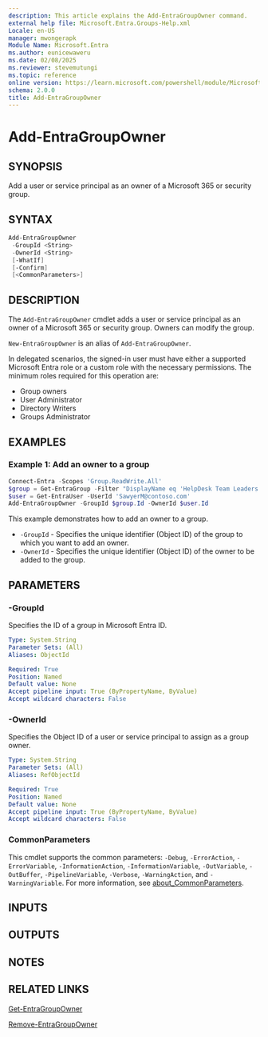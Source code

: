 ```yaml
---
description: This article explains the Add-EntraGroupOwner command.
external help file: Microsoft.Entra.Groups-Help.xml
Locale: en-US
manager: mwongerapk
Module Name: Microsoft.Entra
ms.author: eunicewaweru
ms.date: 02/08/2025
ms.reviewer: stevemutungi
ms.topic: reference
online version: https://learn.microsoft.com/powershell/module/Microsoft.Entra/Add-EntraGroupOwner
schema: 2.0.0
title: Add-EntraGroupOwner
---
```


# Add-EntraGroupOwner

## SYNOPSIS

Add a user or service principal as an owner of a Microsoft 365 or security group.

## SYNTAX

```powershell
Add-EntraGroupOwner
 -GroupId <String>
 -OwnerId <String>
 [-WhatIf]
 [-Confirm]
 [<CommonParameters>]
```

## DESCRIPTION

The `Add-EntraGroupOwner` cmdlet adds a user or service principal as an owner of a Microsoft 365 or security group. Owners can modify the group.

`New-EntraGroupOwner` is an alias of `Add-EntraGroupOwner`.

In delegated scenarios, the signed-in user must have either a supported Microsoft Entra role or a custom role with the necessary permissions. The minimum roles required for this operation are:

- Group owners
- User Administrator
- Directory Writers
- Groups Administrator

## EXAMPLES

### Example 1: Add an owner to a group

```powershell
Connect-Entra -Scopes 'Group.ReadWrite.All'
$group = Get-EntraGroup -Filter "DisplayName eq 'HelpDesk Team Leaders'"
$user = Get-EntraUser -UserId 'SawyerM@contoso.com'
Add-EntraGroupOwner -GroupId $group.Id -OwnerId $user.Id
```

This example demonstrates how to add an owner to a group.

- `-GroupId` - Specifies the unique identifier (Object ID) of the group to which you want to add an owner.
- `-OwnerId` - Specifies the unique identifier (Object ID) of the owner to be added to the group.

## PARAMETERS

### -GroupId

Specifies the ID of a group in Microsoft Entra ID.

```yaml
Type: System.String
Parameter Sets: (All)
Aliases: ObjectId

Required: True
Position: Named
Default value: None
Accept pipeline input: True (ByPropertyName, ByValue)
Accept wildcard characters: False
```

### -OwnerId

Specifies the Object ID of a user or service principal to assign as a group owner.

```yaml
Type: System.String
Parameter Sets: (All)
Aliases: RefObjectId

Required: True
Position: Named
Default value: None
Accept pipeline input: True (ByPropertyName, ByValue)
Accept wildcard characters: False
```

### CommonParameters

This cmdlet supports the common parameters: `-Debug`, `-ErrorAction`, `-ErrorVariable`, `-InformationAction`, `-InformationVariable`, `-OutVariable`, `-OutBuffer`, `-PipelineVariable`, `-Verbose`, `-WarningAction`, and `-WarningVariable`. For more information, see [about_CommonParameters](https://go.microsoft.com/fwlink/?LinkID=113216).

## INPUTS

## OUTPUTS

## NOTES

## RELATED LINKS

[Get-EntraGroupOwner](Get-EntraGroupOwner.md)

[Remove-EntraGroupOwner](Remove-EntraGroupOwner.md)
